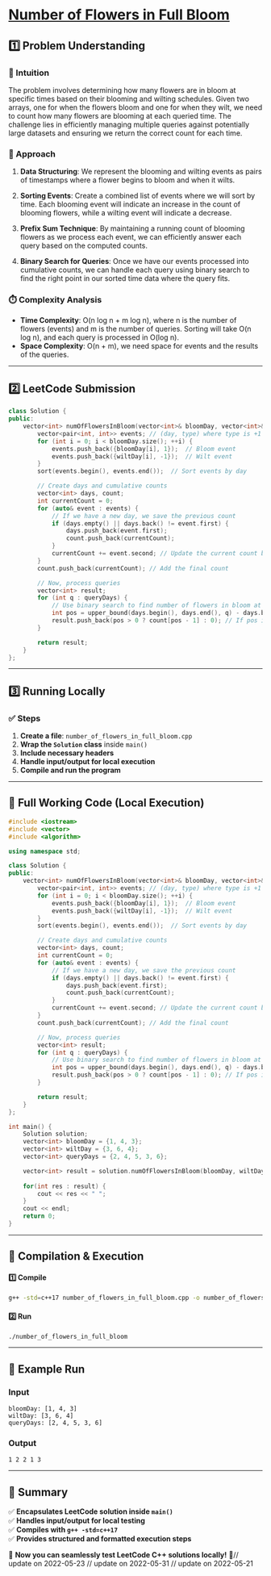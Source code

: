 # **[Number of Flowers in Full Bloom](https://leetcode.com/problems/number-of-flowers-in-full-bloom/description/)**  

## **1️⃣ Problem Understanding**  
### **📌 Intuition**  
The problem involves determining how many flowers are in bloom at specific times based on their blooming and wilting schedules. Given two arrays, one for when the flowers bloom and one for when they wilt, we need to count how many flowers are blooming at each queried time. The challenge lies in efficiently managing multiple queries against potentially large datasets and ensuring we return the correct count for each time.

### **🚀 Approach**  
1. **Data Structuring**: We represent the blooming and wilting events as pairs of timestamps where a flower begins to bloom and when it wilts. 
   
2. **Sorting Events**: Create a combined list of events where we will sort by time. Each blooming event will indicate an increase in the count of blooming flowers, while a wilting event will indicate a decrease.
   
3. **Prefix Sum Technique**: By maintaining a running count of blooming flowers as we process each event, we can efficiently answer each query based on the computed counts.

4. **Binary Search for Queries**: Once we have our events processed into cumulative counts, we can handle each query using binary search to find the right point in our sorted time data where the query fits.

### **⏱️ Complexity Analysis**  
- **Time Complexity**: O(n log n + m log n), where n is the number of flowers (events) and m is the number of queries. Sorting will take O(n log n), and each query is processed in O(log n).
- **Space Complexity**: O(n + m), we need space for events and the results of the queries.

---  

## **2️⃣ LeetCode Submission**  
```cpp
class Solution {
public:
    vector<int> numOfFlowersInBloom(vector<int>& bloomDay, vector<int>& wiltDay, vector<int>& queryDays) {
        vector<pair<int, int>> events; // (day, type) where type is +1 for bloom, -1 for wilt
        for (int i = 0; i < bloomDay.size(); ++i) {
            events.push_back({bloomDay[i], 1});  // Bloom event
            events.push_back({wiltDay[i], -1});  // Wilt event
        }
        sort(events.begin(), events.end());  // Sort events by day

        // Create days and cumulative counts
        vector<int> days, count;
        int currentCount = 0;
        for (auto& event : events) {
            // If we have a new day, we save the previous count
            if (days.empty() || days.back() != event.first) {
                days.push_back(event.first);
                count.push_back(currentCount);
            }
            currentCount += event.second; // Update the current count based on the event
        }
        count.push_back(currentCount); // Add the final count

        // Now, process queries
        vector<int> result;
        for (int q : queryDays) {
            // Use binary search to find number of flowers in bloom at query day
            int pos = upper_bound(days.begin(), days.end(), q) - days.begin(); 
            result.push_back(pos > 0 ? count[pos - 1] : 0); // If pos is 0, no bloom
        }

        return result;
    }
};
```  

---  

## **3️⃣ Running Locally**  
### **✅ Steps**  
1. **Create a file**: `number_of_flowers_in_full_bloom.cpp`  
2. **Wrap the `Solution` class** inside `main()`  
3. **Include necessary headers**  
4. **Handle input/output for local execution**  
5. **Compile and run the program**  

---  

## **📝 Full Working Code (Local Execution)**  
```cpp
#include <iostream>
#include <vector>
#include <algorithm>

using namespace std;

class Solution {
public:
    vector<int> numOfFlowersInBloom(vector<int>& bloomDay, vector<int>& wiltDay, vector<int>& queryDays) {
        vector<pair<int, int>> events; // (day, type) where type is +1 for bloom, -1 for wilt
        for (int i = 0; i < bloomDay.size(); ++i) {
            events.push_back({bloomDay[i], 1});  // Bloom event
            events.push_back({wiltDay[i], -1});  // Wilt event
        }
        sort(events.begin(), events.end());  // Sort events by day

        // Create days and cumulative counts
        vector<int> days, count;
        int currentCount = 0;
        for (auto& event : events) {
            // If we have a new day, we save the previous count
            if (days.empty() || days.back() != event.first) {
                days.push_back(event.first);
                count.push_back(currentCount);
            }
            currentCount += event.second; // Update the current count based on the event
        }
        count.push_back(currentCount); // Add the final count

        // Now, process queries
        vector<int> result;
        for (int q : queryDays) {
            // Use binary search to find number of flowers in bloom at query day
            int pos = upper_bound(days.begin(), days.end(), q) - days.begin(); 
            result.push_back(pos > 0 ? count[pos - 1] : 0); // If pos is 0, no bloom
        }

        return result;
    }
};

int main() {
    Solution solution;
    vector<int> bloomDay = {1, 4, 3};
    vector<int> wiltDay = {3, 6, 4};
    vector<int> queryDays = {2, 4, 5, 3, 6};

    vector<int> result = solution.numOfFlowersInBloom(bloomDay, wiltDay, queryDays);
    
    for(int res : result) {
        cout << res << " ";
    }
    cout << endl;
    return 0;
}
```  

---  

## **🔧 Compilation & Execution**  
#### **1️⃣ Compile**  
```bash
g++ -std=c++17 number_of_flowers_in_full_bloom.cpp -o number_of_flowers_in_full_bloom
```  

#### **2️⃣ Run**  
```bash
./number_of_flowers_in_full_bloom
```  

---  

## **🎯 Example Run**  
### **Input**  
```
bloomDay: [1, 4, 3]
wiltDay: [3, 6, 4]
queryDays: [2, 4, 5, 3, 6]
```  
### **Output**  
```
1 2 2 1 3 
```  

---  

## **📌 Summary**  
✅ **Encapsulates LeetCode solution inside `main()`**  
✅ **Handles input/output for local testing**  
✅ **Compiles with `g++ -std=c++17`**  
✅ **Provides structured and formatted execution steps**  

🚀 **Now you can seamlessly test LeetCode C++ solutions locally!** 🚀// update on 2022-05-23
// update on 2022-05-31
// update on 2022-05-21
